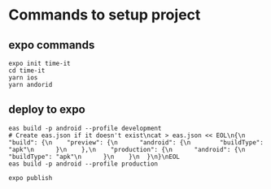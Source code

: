 

# Commands to setup project

## expo commands

```shell
expo init time-it
cd time-it
yarn ios
yarn andorid
```

## deploy to expo

```shell
eas build -p android --profile development
# Create eas.json if it doesn't exist\ncat > eas.json << EOL\n{\n  "build": {\n    "preview": {\n      "android": {\n        "buildType": "apk"\n      }\n    },\n    "production": {\n      "android": {\n        "buildType": "apk"\n      }\n    }\n  }\n}\nEOL
eas build -p android --profile production
```


```shell
expo publish
```
